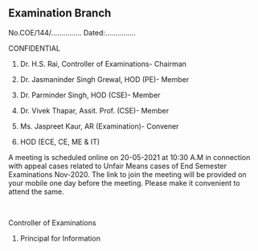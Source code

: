 ## Examination Branch

No.COE/144/............... Dated:...............

CONFIDENTIAL

1.	Dr. H.S. Rai, Controller of Examinations-			 	Chairman

2.	Dr. Jasmaninder Singh Grewal, HOD (PE)-			 Member

3.	Dr. Parminder Singh, HOD (CSE)-				 Member

4.	Dr. Vivek Thapar, Assit. Prof. (CSE)-				 Member

5.	Ms. Jaspreet Kaur, AR (Examination)-			 	 Convener

6.	HOD (ECE, CE, ME & IT)

A meeting is scheduled online on 20-05-2021 at 10:30 A.M in connection with appeal cases related to Unfair Means cases of End Semester Examinations Nov-2020. The link to join the meeting will be provided on your mobile one day before the meeting. Please make it convenient to attend the same.



</br>

Controller of Examinations

1.	Principal for Information
 
